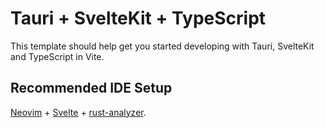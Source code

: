 # Tauri + SvelteKit + TypeScript

This template should help get you started developing with Tauri, SvelteKit and TypeScript in Vite.

## Recommended IDE Setup

[Neovim](https://github.com/neovim/neovim) + [Svelte](https://github.com/sveltejs/language-tools/tree/master/packages/language-server) + [rust-analyzer](https://github.com/rust-lang/rust-analyzer).
